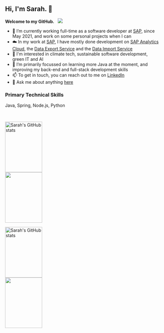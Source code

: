 <!--
✨ This README appears on your GitHub profile. ✨
Ideas:
- 👯 I’m looking to collaborate on ...
- 🤔 I’m looking for help with ...
- ⚡ Fun fact: ...
- 😄 Pronouns: she/her
-->

## Hi, I'm Sarah. 👋

<b>Welcome to my GitHub.</b> &nbsp; ![](https://komarev.com/ghpvc/?username=scaulfield7&color=yellow&style=pixel) <!-- Visit https://komarev.com/ghpvc/?username=scaulfield7 to view stats -->

- 🔭 I’m currently working full-time as a software developer at [SAP](https://www.sap.com), since May 2021, and work on some personal projects when I can
- ☁️ In my work at [SAP](https://www.sap.com), I have mostly done development on [SAP Analytics Cloud](https://help.sap.com/docs/SAP_ANALYTICS_CLOUD?locale=en-US), the [Data Export Service](https://api.sap.com/api/DataExport_API/overview) and the [Data Import Service](https://api.sap.com/api/DataImport_API/overview)
- 👀 I'm interested in climate tech, sustainable software development, green IT and AI
- 🌱 I’m primarily focussed on learning more Java at the moment, and improving my back-end and full-stack development skills
- 📫 To get in touch, you can reach out to me on [LinkedIn](https://www.linkedin.com/in/scaulfield7)
- 💬 Ask me about anything [here](https://github.com/scaulfield7/scaulfield7/issues)


### Primary Technical Skills
Java, Spring, Node.js, Python

<br>

<!-- GitHub stats to show only in dark themes -->
<a href="https://github.com/anuraghazra/github-readme-stats#gh-dark-mode-only"><img align="center" height=165px width=49% src="https://github-readme-stats.vercel.app/api?username=scaulfield7&theme=transparent&show_icons=true&title_color=ffffff&text_color=848D97&icon_color=848D97&include_all_commits=true&hide=issues&hide_rank=true" alt="Sarah's GitHub stats" /></a>
&nbsp;
<a href="https://github.com/anuraghazra/github-readme-stats#gh-dark-mode-only"><img align="center" height=165px width=49% src="https://github-readme-stats.vercel.app/api/top-langs/?username=scaulfield7&theme=transparent&layout=compact&size_weight=0.5&count_weight=0.5&hide=scss&title_color=ffffff&text_color=848D97&icon_color=848D97" /></a>

<!-- GitHub stats to show only in light themes -->
<a href="https://github.com/anuraghazra/github-readme-stats#gh-light-mode-only"><img align="center" height=165px width=49% src="https://github-readme-stats.vercel.app/api?username=scaulfield7&theme=transparent&show_icons=true&title_color=000000&text_color=848D97&icon_color=848D97&include_all_commits=true&hide=issues&hide_rank=true" alt="Sarah's GitHub stats" /></a>
&nbsp;
<a href="https://github.com/anuraghazra/github-readme-stats#gh-light-mode-only"><img align="center" height=165px width=49% src="https://github-readme-stats.vercel.app/api/top-langs/?username=scaulfield7&theme=transparent&layout=compact&size_weight=0.5&count_weight=0.5&hide=scss&title_color=000000&text_color=848D97&icon_color=848D97" /></a>
